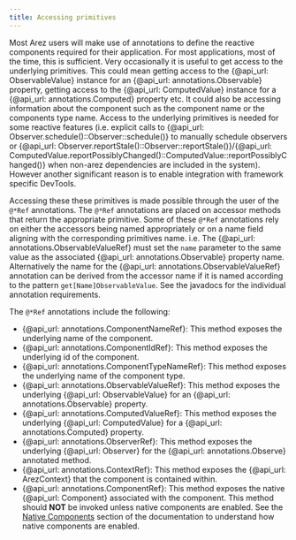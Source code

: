 ```yaml
---
title: Accessing primitives
---
```


Most Arez users will make use of annotations to define the reactive components required for their application.
For most applications, most of the time, this is sufficient. Very occasionally it is useful to get access to the
underlying primitives. This could mean getting access to the {@api_url: ObservableValue} instance for
an {@api_url: annotations.Observable} property, getting access to the {@api_url: ComputedValue} instance for a
{@api_url: annotations.Computed} property etc. It could also be accessing information about the component such
as the component name or the components type name. Access to the underlying primitives is needed for some reactive
features (i.e. explicit calls to {@api_url: Observer.schedule()::Observer::schedule()} to manually schedule
observers or {@api_url: Observer.reportStale()::Observer::reportStale()}/{@api_url: ComputedValue.reportPossiblyChanged()::ComputedValue::reportPossiblyChanged()}
when non-arez dependencies are included in the system). However another significant reason is to enable integration
with framework specific DevTools.

Accessing these these primitives is made possible through the user of the `@*Ref` annotations. The `@*Ref`
annotations are placed on accessor methods that return the appropriate primitive. Some of these `@*Ref` annotations
rely on either the accessors being named appropriately or on a name field aligning with the corresponding
primitives name. i.e. The {@api_url: annotations.ObservableValueRef} must set the `name` parameter to the same value as
the associated {@api_url: annotations.Observable} property name. Alternatively the name for the
{@api_url: annotations.ObservableValueRef} annotation can be derived from the accessor name if it is named according to
the pattern `get[Name]ObservableValue`. See the javadocs for the individual annotation requirements.

The `@*Ref` annotations include the following:

* {@api_url: annotations.ComponentNameRef}: This method exposes the underlying name of the component.
* {@api_url: annotations.ComponentIdRef}: This method exposes the underlying id of the component.
* {@api_url: annotations.ComponentTypeNameRef}: This method exposes the underlying name of the component type.
* {@api_url: annotations.ObservableValueRef}: This method exposes the underlying {@api_url: ObservableValue} for an {@api_url: annotations.Observable} property.
* {@api_url: annotations.ComputedValueRef}: This method exposes the underlying {@api_url: ComputedValue} for a {@api_url: annotations.Computed} property.
* {@api_url: annotations.ObserverRef}: This method exposes the underlying {@api_url: Observer} for the {@api_url: annotations.Observe} annotated method.
* {@api_url: annotations.ContextRef}: This method exposes the {@api_url: ArezContext} that the component is contained within.
* {@api_url: annotations.ComponentRef}: This method exposes the native {@api_url: Component}
  associated with the component. This method should **NOT** be invoked unless native components are enabled. See
  the [Native Components](native_components.md) section of the documentation to understand how native components are enabled.
